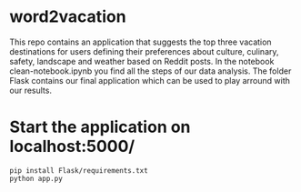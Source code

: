 # word2vacation

This repo contains an application that suggests the top three vacation destinations for users defining their preferences about culture, culinary, safety, landscape and weather based on Reddit posts.
In the notebook clean-notebook.ipynb you find all the steps of our data analysis.
The folder Flask contains our final application which can be used to play arround with our results.

# Start the application on localhost:5000/
```console
pip install Flask/requirements.txt
python app.py
```
